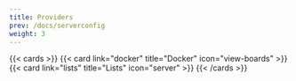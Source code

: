 ```yaml
---
title: Providers
prev: /docs/serverconfig
weight: 3
---
```


{{< cards >}}
  {{< card link="docker" title="Docker" icon="view-boards" >}}
  {{< card link="lists" title="Lists" icon="server" >}}
{{< /cards >}}
